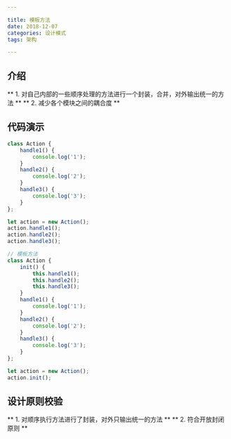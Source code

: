 ```yaml
---

title: 模板方法
date: 2018-12-07
categories: 设计模式
tags: 架构

---
```


## 介绍
** 1.  对自己内部的一些顺序处理的方法进行一个封装，合并，对外输出统一的方法 **
** 2.  减少各个模块之间的耦合度 **

## 代码演示
```javascript
class Action {
	handle1() {
		console.log('1');
	}
	handle2() {
		console.log('2');
	}
	handle3() {
		console.log('3');
	}
};

let action = new Action();
action.handle1();
action.handle2();
action.handle3();

// 模板方法
class Action {
	init() {
		this.handle1();
		this.handle2();
		this.handle3();
	}
	handle1() {
		console.log('1');
	}
	handle2() {
		console.log('2');
	}
	handle3() {
		console.log('3');
	}
};

let action = new Action();
action.init();
```

## 设计原则校验
** 1.  对顺序执行方法进行了封装，对外只输出统一的方法 **
** 2.  符合开放封闭原则 **